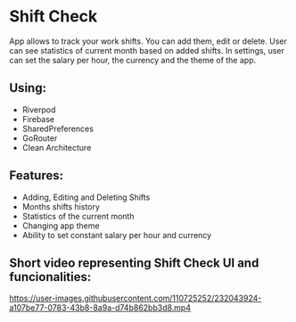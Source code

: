 # Shift Check

App allows to track your work shifts. You can add them, edit or delete. User can see statistics of current month based on added shifts. In settings, user can set the salary per hour, the currency and the theme of the app.

## Using:
- Riverpod
- Firebase
- SharedPreferences
- GoRouter
- Clean Architecture

## Features:
- Adding, Editing and Deleting Shifts
- Months shifts history
- Statistics of the current month
- Changing app theme
- Ability to set constant salary per hour and currency

## Short video representing Shift Check UI and funcionalities:



https://user-images.githubusercontent.com/110725252/232043924-a107be77-0783-43b8-8a9a-d74b862bb3d8.mp4

